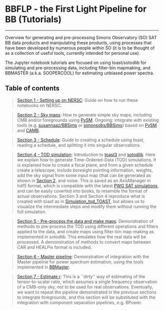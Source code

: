 # BBFLP - the First Light Pipeline for BB (Tutorials)
----------------------------------------------------

Overview for generating and pre-processing Simons Observatory (SO) SAT BB data products and manipulating these products, using processes that have been developed by numerous people within SO (it is to be thought of as a collection of useful tools, currently intended for personal use). 

The Jupyter notebook tutorials are focused on using toast/sotodlib for simulating and pre-processing data, including filter-bin mapmaking, and BBMASTER (a.k.a. SOOPERCOOL) for estimating unbiased power spectra.


## Table of contents

> [Section 1 - Setting up on NERSC](Sec1_Setup_NERSC.ipynb): Guide on how to run these notebooks on NERSC.

> [Section 2 - Sky maps](Sec2_Sky_maps.ipynb): How to generate simple sky maps, including CMB and/or foregrounds using [PySM](https://github.com/galsci/pysm). Ongoing: integrate with existing tools (e.g. [susannaaz/BBSims](https://github.com/susannaaz/BBSims) or [simonsobs/BBSims](https://github.com/simonsobs/BBSims)) based on [PySM](https://github.com/galsci/pysm) and [CAMB](https://github.com/cmbant/CAMB).

> [Section 3 - Schedule](Sec3_Make_and_Analyze_schedule.ipynb): Guide to creating a schedule using toast, reading a schedule, and splitting it into singular observations. 

> [Section 4 - TOD simulation](Sec4_Simulate_TOD_breakdown.ipynb): Introduction to [toast3](https://github.com/hpc4cmb/toast/tree/toast3) and [sotodlib](https://github.com/simonsobs/sotodlib). Here we explain how to generate Time-Ordered-Data (TOD) simulations. It is explained how to create a focal plane, and from a given schedule create a telescope, include boresight pointing information, weights, add the sky signal from some input map (that can be generated as shown in [Section 2](Sec2_Sky_maps.ipynb), and noise.  This is saved as an AxisManager in hdf5 format, which is compatible with the latest [PWG SAT simulations](https://github.com/simonsobs/pwg-scripts/tree/master/pwg-tds/pipe-s0002/v6), and can be easily coverted into books, to resemble the format of actual observations. Section 3 and Section 4 reproduce what is created with toast as in [Simulation_tod_TOAST](Simulate_tod_TOAST.ipynb), but allows us to visualize the intermediate steps and modify them without running the full simulation.

> [Section 5 - Pre-process the data and make maps](Sec5_Preprocess_TOD_Make_maps.ipynb): Demonstration of methods to pre-process the TOD using different operations and filters applied to the data, and create maps using filter-bin map-making as implemented in sotodlib. This emulates how the real data will be processed. A demonstration of methods to convert maps between CAR and HEALPix format is included.

> [Section 6 - Master pipeline](Sec6_Master_pipeline.ipynb): Demonstration of integration with the Master pipeline for power spectrum estimation, using the tools implemented in [BBMaster](https://github.com/simonsobs/BBMASTER).

> [Section 7 - Estimate r](Sec7_Estimate_r.ipynb): This is a ``dirty'' way of estimating of the tensor-to-scalar ratio, which assumes a single frequency observation of a CMB-only sky, *not* to be used for real observations. Eventually, we want to repeat the pipeline demonstrated in the previous sections to integrate foregrounds, and this section will be substituted with the integration with component separation pipelines, e.g. BPower.